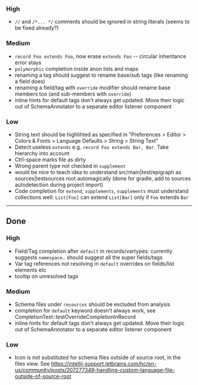 ### High
- `//` and `/*... */` comments should be ignored in string literals (seems to be fixed already?)

### Medium
- `record Foo extends Foo`, now erase `extends Foo` -- circular inheritance error stays
- `polymorphic` completion inside anon lists and maps
- renaming a tag should suggest to rename base/sub tags (like renaming a field does)
- renaming a field/tag with `override` modifier should rename base members too (and sub-members with `override`) 
- inline hints for default tags don't always get updated. Move their logic out of SchemaAnnotator to a separate editor listener component

### Low
- String text should be highlihted as specified in "Preferences > Editor > Colors & Fonts > Language Defaults > String > String Text"
- Detect useless `extends` e.g. `record Foo extends Bar, Bar`. Take hierarchy into account
- Ctrl-space marks file as dirty
- Wrong parent type not checked in `supplement`
- would be nice to teach idea to understand src/main|test/epigraph as sources|testsources root automagically (done for gradle, add to sources autodetection during project import)
- Code completion for `extend`, `supplements`, `supplements` must understand collections well: `List[Foo]` can extend `List[Bar]` only if `Foo` extends `Bar`

----
## Done
### High
- Field/Tag completion after `default` in records/vartypes: currently suggests `namespace`.. should suggest all the super fields/tags
- Var tag references not resolving in `default` overrides on fields/list elements etc
- tooltip on unresolved tags

### Medium
- Schema files under `resources` should be excluded from analysis
- completion for `default` keyword doesn't always work, see CompletionTest::testOverrideCompletionInRecord
- inline hints for default tags don't always get updated. Move their logic out of SchemaAnnotator to a separate editor listener component

### Low
- Icon is not substituted for schema files outside of source root, in the files view. See https://intellij-support.jetbrains.com/hc/en-us/community/posts/207277349-handling-custom-language-file-outside-of-source-root

